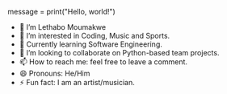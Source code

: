 message = print("Hello, world!")
- 👋 I’m Lethabo Moumakwe
- 👀 I’m interested in Coding, Music and Sports.
- 🌱 Currently learning Software Engineering.
- 💞️ I’m looking to collaborate on Python-based team projects.
- 📫 How to reach me: feel free to leave a comment.
- 😄 Pronouns: He/Him
- ⚡ Fun fact: I am an artist/musician.

<!---
LTeeXCLSV/LTeeXCLSV is a ✨ special ✨ repository because its `README.md` (this file) appears on your GitHub profile.
You can click the Preview link to take a look at your changes.
--->
